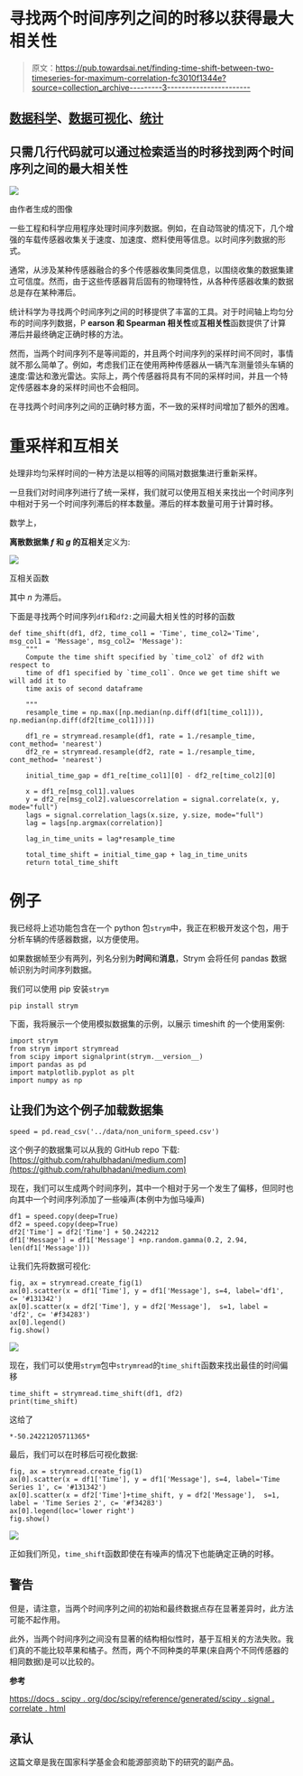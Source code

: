 # 寻找两个时间序列之间的时移以获得最大相关性

> 原文：<https://pub.towardsai.net/finding-time-shift-between-two-timeseries-for-maximum-correlation-fc3010f1344e?source=collection_archive---------3----------------------->

## [数据科学](https://towardsai.net/p/category/data-science)、[数据可视化](https://towardsai.net/p/category/data-visualization)、[统计](https://towardsai.net/p/category/statistics)

## 只需几行代码就可以通过检索适当的时移找到两个时间序列之间的最大相关性

![](img/50bb860df8bf1ece223b7b6655b6e9a0.png)

由作者生成的图像

一些工程和科学应用程序处理时间序列数据。例如，在自动驾驶的情况下，几个增强的车载传感器收集关于速度、加速度、燃料使用等信息。以时间序列数据的形式。

通常，从涉及某种传感器融合的多个传感器收集同类信息，以围绕收集的数据集建立可信度。然而，由于这些传感器背后固有的物理特性，从各种传感器收集的数据总是存在某种滞后。

统计科学为寻找两个时间序列之间的时移提供了丰富的工具。对于时间轴上均匀分布的时间序列数据，P **earson 和 Spearman 相关性**或**互相关性**函数提供了计算滞后并最终确定正确时移的方法。

然而，当两个时间序列不是等间距的，并且两个时间序列的采样时间不同时，事情就不那么简单了。例如，考虑我们正在使用两种传感器从一辆汽车测量领头车辆的速度:雷达和激光雷达。实际上，两个传感器将具有不同的采样时间，并且一个特定传感器本身的采样时间也不会相同。

在寻找两个时间序列之间的正确时移方面，不一致的采样时间增加了额外的困难。

# 重采样和互相关

处理非均匀采样时间的一种方法是以相等的间隔对数据集进行重新采样。

一旦我们对时间序列进行了统一采样，我们就可以使用互相关来找出一个时间序列中相对于另一个时间序列滞后的样本数量。滞后的样本数量可用于计算时移。

数学上，

**离散数据集 *f* 和 *g* 的互相关**定义为:

![](img/77993b3596c9ee9e91c8e0b07ea9bfe3.png)

互相关函数

其中 *n* 为滞后。

下面是寻找两个时间序列`df1`和`df2:`之间最大相关性的时移的函数

```
def time_shift(df1, df2, time_col1 = 'Time', time_col2='Time', msg_col1 = 'Message', msg_col2= 'Message'):
    """
    Compute the time shift specified by `time_col2` of df2 with respect to 
    time of df1 specified by `time_col1`. Once we get time shift we will add it to 
    time axis of second dataframe

    """
    resample_time = np.max([np.median(np.diff(df1[time_col1])), np.median(np.diff(df2[time_col1]))])

    df1_re = strymread.resample(df1, rate = 1./resample_time, cont_method= 'nearest')
    df2_re = strymread.resample(df2, rate = 1./resample_time, cont_method= 'nearest')

    initial_time_gap = df1_re[time_col1][0] - df2_re[time_col2][0]

    x = df1_re[msg_col1].values
    y = df2_re[msg_col2].valuescorrelation = signal.correlate(x, y, mode="full")
    lags = signal.correlation_lags(x.size, y.size, mode="full")
    lag = lags[np.argmax(correlation)]

    lag_in_time_units = lag*resample_time

    total_time_shift = initial_time_gap + lag_in_time_units
    return total_time_shift
```

# **例子**

我已经将上述功能包含在一个 python 包`strym`中，我正在积极开发这个包，用于分析车辆的传感器数据，以方便使用。

如果数据帧至少有两列，列名分别为**时间**和**消息**，Strym 会将任何 pandas 数据帧识别为时间序列数据。

我们可以使用 pip 安装`strym`

```
pip install strym
```

下面，我将展示一个使用模拟数据集的示例，以展示 timeshift 的一个使用案例:

```
import strym
from strym import strymread
from scipy import signalprint(strym.__version__)
import pandas as pd
import matplotlib.pyplot as plt
import numpy as np
```

## 让我们为这个例子加载数据集

```
speed = pd.read_csv('../data/non_uniform_speed.csv')
```

这个例子的数据集可以从我的 GitHub repo 下载:[https://github.com/rahulbhadani/medium.com](https://github.com/rahulbhadani/medium.com)

现在，我们可以生成两个时间序列，其中一个相对于另一个发生了偏移，但同时也向其中一个时间序列添加了一些噪声(本例中为伽马噪声)

```
df1 = speed.copy(deep=True)
df2 = speed.copy(deep=True)
df2['Time'] = df2['Time'] + 50.242212
df1['Message'] = df1['Message'] +np.random.gamma(0.2, 2.94, len(df1['Message']))
```

让我们先将数据可视化:

```
fig, ax = strymread.create_fig(1)
ax[0].scatter(x = df1['Time'], y = df1['Message'], s=4, label='df1', c= '#131342')
ax[0].scatter(x = df2['Time'], y = df2['Message'],  s=1, label = 'df2', c= '#f34283')
ax[0].legend()
fig.show()
```

![](img/30483b1a9e74c5841bd50c35cc5d8daf.png)

现在，我们可以使用`strym`包中`strymread`的`time_shift`函数来找出最佳的时间偏移

```
time_shift = strymread.time_shift(df1, df2)
print(time_shift)
```

这给了

```
*-50.24221205711365*
```

最后，我们可以在时移后可视化数据:

```
fig, ax = strymread.create_fig(1)
ax[0].scatter(x = df1['Time'], y = df1['Message'], s=4, label='Time Series 1', c= '#131342')
ax[0].scatter(x = df2['Time']+time_shift, y = df2['Message'],  s=1, label = 'Time Series 2', c= '#f34283')
ax[0].legend(loc='lower right')
fig.show()
```

![](img/f16b031442289adad6b8507c0950e057.png)

正如我们所见，`time_shift`函数即使在有噪声的情况下也能确定正确的时移。

## 警告

但是，请注意，当两个时间序列之间的初始和最终数据点存在显著差异时，此方法可能不起作用。

此外，当两个时间序列之间没有显著的结构相似性时，基于互相关的方法失败。我们真的不能比较苹果和橘子。然而，两个不同种类的苹果(来自两个不同传感器的相同数据)是可以比较的。

**参考**

[https://docs . scipy . org/doc/scipy/reference/generated/scipy . signal . correlate . html](https://docs.scipy.org/doc/scipy/reference/generated/scipy.signal.correlate.html)

## 承认

这篇文章是我在国家科学基金会和能源部资助下的研究的副产品。